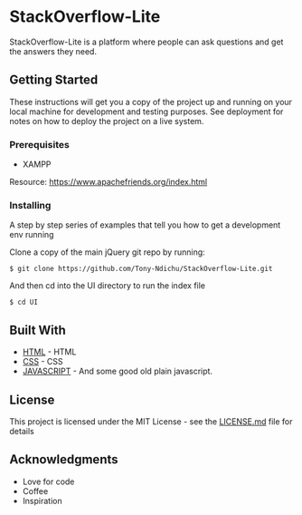 # StackOverflow-Lite

StackOverflow-Lite is a platform where people can ask questions and get the answers they need.

## Getting Started

These instructions will get you a copy of the project up and running on your local machine for development and testing purposes. See deployment for notes on how to deploy the project on a live system.

### Prerequisites


* XAMPP 

Resource: https://www.apachefriends.org/index.html

### Installing

A step by step series of examples that tell you how to get a development env running

Clone a copy of the main jQuery git repo by running:

```
$ git clone https://github.com/Tony-Ndichu/StackOverflow-Lite.git
```

And then cd into the UI directory to run the index file

```
$ cd UI
```


## Built With

* [HTML](http://www.dropwizard.io/1.0.2/docs/) - HTML
* [CSS](http://devdocs.io/css/) - CSS
* [JAVASCRIPT](http://devdocs.io/javascript/) - And some good old plain javascript.


## License

This project is licensed under the MIT License - see the [LICENSE.md](LICENSE.md) file for details

## Acknowledgments

* Love for code
* Coffee
* Inspiration

